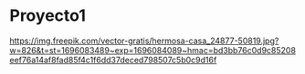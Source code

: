 # Proyecto1

https://img.freepik.com/vector-gratis/hermosa-casa_24877-50819.jpg?w=826&t=st=1696083489~exp=1696084089~hmac=bd3bb76c0d9c85208eef76a14af8fad85f4c1f6dd37deced798507c5b0c9d16f
